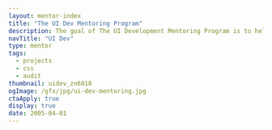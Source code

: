 ```yaml
---
layout: mentor-index
title: "The UI Dev Mentoring Program"
description: The goal of The UI Development Mentoring Program is to help everyone become a better UI developer.
navTitle: "UI Dev"
type: mentor
tags:
  - projects
  - css
  - audit
thumbnail: uidev_zn6018
ogImage: /gfx/jpg/ui-dev-mentoring.jpg
ctaApply: true
display: true
date: 2005-04-01
---
```

